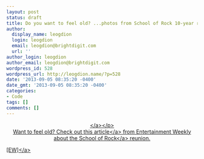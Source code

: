 ```yaml
---
layout: post
status: draft
title: Do you want to feel old? ...photos from School of Rock 10-year reunion
author:
  display_name: leogdion
  login: leogdion
  email: leogdion@brightdigit.com
  url: ''
author_login: leogdion
author_email: leogdion@brightdigit.com
wordpress_id: 528
wordpress_url: http://leogdion.name/?p=528
date: '2013-09-05 08:35:20 -0400'
date_gmt: '2013-09-05 08:35:20 -0400'
categories:
- Code
tags: []
comments: []
---
```

<p style="text-align: center;"><a href="http:&#47;&#47;insidemovies.ew.com&#47;2013&#47;08&#47;30&#47;school-of-rock-10th-anniversary&#47;"><img alt="" src="http:&#47;&#47;leogdion.name&#47;wp-content&#47;uploads&#47;2013&#47;09&#47;School-of-Rock.jpg" &#47;><&#47;a><&#47;p><br />
Want to feel old? Check out <a href="http:&#47;&#47;insidemovies.ew.com&#47;2013&#47;08&#47;30&#47;school-of-rock-10th-anniversary&#47;" target="_blank">this article<&#47;a> from Entertainment Weekly about the <a href="http:&#47;&#47;www.imdb.com&#47;title&#47;tt0332379&#47;" target="_blank">School of Rock<&#47;a> reunion.</p>
<p><a href="http:&#47;&#47;insidemovies.ew.com&#47;2013&#47;08&#47;30&#47;school-of-rock-10th-anniversary&#47;" target="_blank">[EW]<&#47;a></p>

